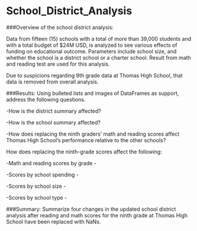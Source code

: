 # School_District_Analysis
###Overview of the school district analysis:

Data from fifteen (15) schools with a total of more than 39,000 students and with a total budget of $24M USD, is analyzed to see various effects of funding on educational outcome. Parameters include school size, and whether the school is a district school or a charter school. Result from math and reading test are used for this analysis.

Due to suspicions regarding 9th grade data at Thomas High School, that data is removed from overall analysis.

###Results: Using bulleted lists and images of DataFrames as support, address the following questions.

 -How is the district summary affected? 

-How is the school summary affected? 

-How does replacing the ninth graders’ math and reading scores affect Thomas High School’s performance relative to the other schools? 

How does replacing the ninth-grade scores affect the following:

-Math and reading scores by grade - 

-Scores by school spending - 

-Scores by school size - 

-Scores by school type - 

###Summary: Summarize four changes in the updated school district analysis after reading and math scores for the ninth grade at Thomas High School have been replaced with NaNs.
